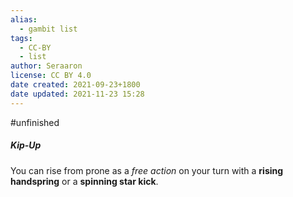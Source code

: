 ```yaml
---
alias:
  - gambit list
tags:
  - CC-BY
  - list
author: Seraaron
license: CC BY 4.0
date created: 2021-09-23+1800
date updated: 2021-11-23 15:28
---
```


#unfinished



##### Kip-Up
You can rise from prone as a *free action* on your turn with a **rising handspring** or a **spinning star kick**.
